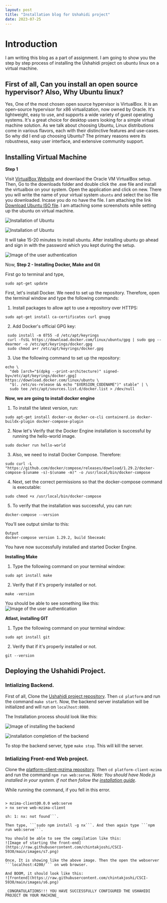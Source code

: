 ```yaml
---
layout: post
title: "Installation blog for Ushahidi project"
date: 2023-07-25
---
```


# Introduction

I am writing this blog as a part of assignment. I am going to show you the step by step process of installing the Ushahidi project on ubuntu linux on a virtual machine.

## First of all, Can you install an open source hypervisor? Also, Why Ubuntu linux? 
Yes, One of the most chosen open source hypervisor is VirtualBox. It is an open-source hypervisor for x86 virtualization, now owned by Oracle. It's lightweight, easy to use, and supports a wide variety of guest operating systems. It's a great choice for desktop users looking for a simple virtual machine solution. As we talk about choosing Ubuntu, Linux distributions come in various flavors, each with their distinctive features and use-cases. So why did I end up choosing Ubuntu? The primary reasons were its robustness, easy user interface, and extensive community support.

## Installing Virtual Machine

**Step 1**

Visit [VirtualBox Website](https://www.virtualbox.org/wiki/Downloads) and downlaod the Oracle VM VirtualBox setup. Then, Go to the downloads folder and double click the .exe file and install the virtualbox on your system. Open the application and click on new. There you will write the name of your virtual system ```ubuntu``` and select the iso file you downloaded. Incase you do no have the file. I am attaching the link [Download Ubuntu ISO file](https://ubuntu.com/download/desktop). I am attaching some screenshots while setting up the ubuntu on virtual machine.

![Installation of Ubuntu](https://raw.githubusercontent.com/chintakjoshi/CSCI-5930/main/images/s1.png)


![Installation of Ubuntu](https://raw.githubusercontent.com/chintakjoshi/CSCI-5930/main/images/s2.png)

It will take 15-20 minutes to install ubuntu. After installing ubuntu go ahead and sign in with the password which you kept during the setup.

![Image of the user authentication](https://raw.githubusercontent.com/chintakjoshi/CSCI-5930/main/images/s3.png)

Now, **Step 2 - Installing Docker, Make and Git**

First go to terminal and type,

```
sudo apt-get update
```

First, let's install Docker. We need to set up the repository. Therefore, open the terminal window and type the following commands:

1. Install packages to allow apt to use a repository over HTTPS:
```
sudo apt-get install ca-certificates curl gnupg
```

2. Add Docker's official GPG key:
```
 sudo install -m 0755 -d /etc/apt/keyrings
 curl -fsSL https://download.docker.com/linux/ubuntu/gpg | sudo gpg --dearmor -o /etc/apt/keyrings/docker.gpg
 sudo chmod a+r /etc/apt/keyrings/docker.gpg
```

3. Use the following command to set up the repository:
```
echo \
  "deb [arch="$(dpkg --print-architecture)" signed-by=/etc/apt/keyrings/docker.gpg] https://download.docker.com/linux/ubuntu \
  "$(. /etc/os-release && echo "$VERSION_CODENAME")" stable" | \
  sudo tee /etc/apt/sources.list.d/docker.list > /dev/null
```

**Now, we are going to install docker engine**

1. To install the latest version, run:
```
sudo apt-get install docker-ce docker-ce-cli containerd.io docker-buildx-plugin docker-compose-plugin
```

2. Now let's Verify that the Docker Engine installation is successful by running the hello-world image.
```
sudo docker run hello-world
```

3. Also, we need to install Docker Compose. Therefore:
```
sudo curl -L "https://github.com/docker/compose/releases/download/1.29.2/docker-compose-$(uname -s)-$(uname -m)" -o /usr/local/bin/docker-compose
```

4. Next, set the correct permissions so that the docker-compose command is executable:
```
sudo chmod +x /usr/local/bin/docker-compose
```

5. To verify that the installation was successful, you can run:
```
docker-compose --version
```
You’ll see output similar to this:
```
Output
docker-compose version 1.29.2, build 5becea4c
```

You have now successfully installed and started Docker Engine.

**Installing Make**

1. Type the following command on your terminal window:
```
sudo apt install make
```

2. Verify that if it's properly installed or not.
```
make -version
```

You should be able to see something like this:
![Image of the user authentication](https://raw.githubusercontent.com/chintakjoshi/CSCI-5930/main/images/s8.png)

**Atlast, installing GIT**

1. Type the following command on your terminal window:
```
sudo apt install git
```

2. Verify that if it's properly installed or not.
```
git --version
```

## Deploying the Ushahidi Project.

### Intializing Backend.

First of all, Clone the [Ushahidi project repository](https://github.com/ushahidi/platform). Then ```cd platform``` and run the command ```make start```. Now, the backend server installation will be initialized and will run on ```localhost:8080```.

The Installation process should look like this:

![Image of installing the backend](https://raw.githubusercontent.com/chintakjoshi/CSCI-5930/main/images/s5.png)

![installation completion of the backend](https://raw.githubusercontent.com/chintakjoshi/CSCI-5930/main/images/s4.png)

To stop the backend server, type ```make stop```. This will kill the server.

### Intializing Front-end Web project.

Clone the [platform-client-mzima repository](https://github.com/ushahidi/platform-client-mzima). Then ```cd platform-client-mzima``` and run the command ```npm run web:serve```. _Note: You should have Node.js installed in your system. if not then follow the [installation guide](https://www.digitalocean.com/community/tutorials/how-to-install-node-js-on-ubuntu-20-04)_.

While running the command, if you fell in this error.
```chintak@chintak:~/Desktop/platform-client-mzima$ npm run web:serve

> mzima-client@0.0.0 web:serve
> nx serve web-mzima-client

sh: 1: nx: not found```.

Then type, ```sudo npm install -g nx```. And then again type ```npm run web:serve```.

You should be able to see the compilation like this:
![Image of starting the front-end](https://raw.githubusercontent.com/chintakjoshi/CSCI-5930/main/images/s7.png)

Once, It is showing like the above image. Then the open the webserver ```localhost:4200/``` on web browser.

And BOOM, it should look like this:
![frontend](https://raw.githubusercontent.com/chintakjoshi/CSCI-5930/main/images/s6.png)

_CONGRATULATIONS!!! YOU HAVE SUCCESSFULLY CONFIGURED THE USHAHIDI PROJECT ON YOUR MACHINE_